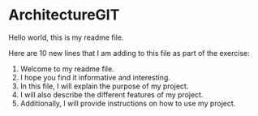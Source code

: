 # ArchitectureGIT

Hello world, this is my readme file.

Here are 10 new lines that I am adding to this file as part of the exercise:

1. Welcome to my readme file.
2. I hope you find it informative and interesting.
3. In this file, I will explain the purpose of my project.
4. I will also describe the different features of my project.
5. Additionally, I will provide instructions on how to use my project.